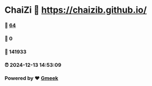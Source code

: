 # ChaiZi :link: https://chaizib.github.io/ 
### :page_facing_up: [64](https://chaizib.github.io//tag.html) 
### :speech_balloon: 0 
### :hibiscus: 141933 
### :alarm_clock: 2024-12-13 14:53:09 
### Powered by :heart: [Gmeek](https://github.com/Meekdai/Gmeek)
